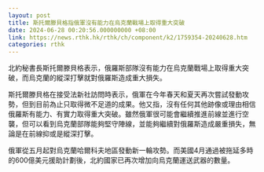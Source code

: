 ```yaml
---
layout: post
title: 斯托爾滕貝格指俄軍沒有能力在烏克蘭戰場上取得重大突破
date: 2024-06-28 00:20:56.000000000 +08:00
link: https://news.rthk.hk/rthk/ch/component/k2/1759354-20240628.htm
categories: rthk
---
```


北約秘書長斯托爾滕貝格表示，俄羅斯部隊沒有能力在烏克蘭戰場上取得重大突破，而烏克蘭的縱深打擊就對俄羅斯造成重大損失。

斯托爾滕貝格在接受法新社訪問時表示，俄軍在今年春天和夏天再次嘗試發動攻勢，但到目前為止只取得微不足道的成果。他又指，沒有任何其他跡像或理由相信俄羅斯有能力、有實力取得重大突破。雖然俄軍很可能會繼續推進前線並進行空襲，但可以看到烏克蘭部隊能夠堅守陣線，並能夠繼續對俄羅斯造成嚴重損失，無論是在前線抑或是縱深打擊。

俄軍從五月起對烏克蘭哈爾科夫地區發動新一輪攻勢。而美國4月通過被拖延多時的600億美元援助計劃後，北約國家已再次增加向烏克蘭運送武器的數量。
